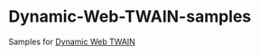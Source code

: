 # Dynamic-Web-TWAIN-samples

Samples for [Dynamic Web TWAIN](https://www.dynamsoft.com/web-twain/overview/)
